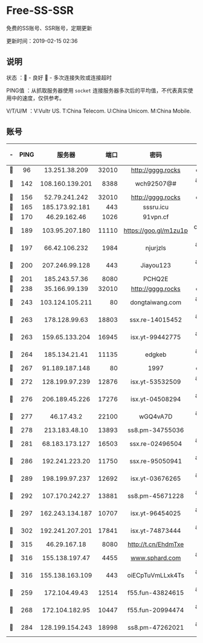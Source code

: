 # Free-SS-SSR

免费的SS账号、SSR账号，定期更新

更新时间：2019-02-15 02:36

## 说明

状态     ：🙂 - 良好 🙁 - 多次连接失败或连接超时

PING值   ：从抓取服务器使用 `socket` 连接服务器多次后的平均值，不代表真实使用中的速度，仅供参考。

V/T/U/M  ：V:Vultr US. T:China Telecom. U:China Unicom. M:China Mobile.

## 账号

|-|PING|服务器|端口|密码|加密方式|区域|V/T/U/M|
|:----:|:----:|:-----:|-----:|:----:|:----:|:----:|:----:|
|🙂|96|13.251.38.209|32010|http://gggg.rocks|chacha20|SG|10↑/10↑/10↑/10↑|
|🙂|142|108.160.139.201|8388|wch92507@#|aes-256-cfb|JP|10↑/10↑/10↑/10↑|
|🙂|156|52.79.241.242|32010|http://gggg.rocks|chacha20|KR|9↑/10↑/10↑/10↑|
|🙂|165|185.173.92.181|443|sssru.icu|rc4-md5|RU|10↑/10↑/10↑/10↑|
|🙂|170|46.29.162.46|1026|91vpn.cf|rc4-md5|RU|10↑/10↑/10↑/10↑|
|🙂|189|103.95.207.180|11110|https://goo.gl/m1zu1p|chacha20-ietf|US|10↑/10↑/10↑/10↑|
|🙂|197|66.42.106.232|1984|njurjzls|aes-256-cfb|US|10↑/10↑/10↑/10↑|
|🙂|200|207.246.99.128|443|Jiayou123|aes-256-cfb|US|10↑/10↑/10↑/10↑|
|🙂|201|185.243.57.36|8080|PCHQ2E|rc4-md5|US|10↑/10↑/10↑/10↑|
|🙂|238|35.166.99.139|32010|http://gggg.rocks|chacha20|US|10↑/10↑/10↑/10↑|
|🙂|243|103.124.105.211|80|dongtaiwang.com|aes-256-cfb|US|10↑/10↑/10↑/10↑|
|🙂|263|178.128.99.63|18803|ssx.re-14015452|aes-256-cfb|SG|10↑/10↑/10↑/10↑|
|🙂|263|159.65.133.204|16945|isx.yt-99442775|aes-256-cfb|SG|10↑/10↑/10↑/10↑|
|🙂|264|185.134.21.41|11135|edgkeb|aes-256-cfb|GB|10↑/10↑/10↑/10↑|
|🙂|267|91.189.187.148|80|1997|chacha20|US|10↑/10↑/10↑/10↑|
|🙂|272|128.199.97.239|12876|isx.yt-53532509|aes-256-cfb|SG|10↑/10↑/10↑/10↑|
|🙂|276|206.189.45.226|17276|isx.yt-04508294|aes-256-cfb|SG|10↑/10↑/10↑/10↑|
|🙂|277|46.17.43.2|22100|wGQ4vA7D|aes-256-gcm|RU|5↓/10↑/10↑/10↑|
|🙂|278|213.183.48.10|13893|ss8.pm-34755036|rc4-md5|RU|10↑/10↑/10↑/10↑|
|🙂|281|68.183.173.127|16503|ssx.re-02496504|aes-256-cfb|US|10↑/10↑/10↑/10↑|
|🙂|286|192.241.223.20|11750|ssx.re-95050941|aes-256-cfb|US|10↑/10↑/10↑/10↑|
|🙂|289|198.199.97.237|12692|isx.yt-03676265|aes-256-cfb|US|10↑/10↑/10↑/10↑|
|🙂|292|107.170.242.27|13881|ss8.pm-45671228|aes-256-cfb|US|10↑/10↑/10↑/10↑|
|🙂|297|162.243.134.187|10707|isx.yt-96454025|aes-256-cfb|US|10↑/10↑/10↑/10↑|
|🙂|302|192.241.207.201|17841|isx.yt-74873444|aes-256-cfb|US|10↑/10↑/10↑/10↑|
|🙂|315|46.29.167.18|8080|http://t.cn/EhdmTxe|rc4-md5|RU|10↑/10↑/10↑/10↑|
|🙂|316|155.138.197.47|4455|www.sphard.com|aes-256-cfb|US|10↑/10↑/10↑/10↑|
|🙂|316|155.138.163.109|443|oiECpTuVmLLxk4Ts|aes-256-cfb|US|8↑/10↑/10↑/10↑|
|🙂|259|172.104.49.43|12514|f55.fun-43824615|aes-256-cfb|SG|9↑/10↑/10↑/10↑|
|🙂|268|172.104.182.95|10447|f55.fun-20994474|aes-256-cfb|SG|10↑/10↑/10↑/10↑|
|🙂|284|128.199.154.243|18998|ss8.pm-47262021|aes-256-cfb|SG|10↑/10↑/10↑/10↑|
